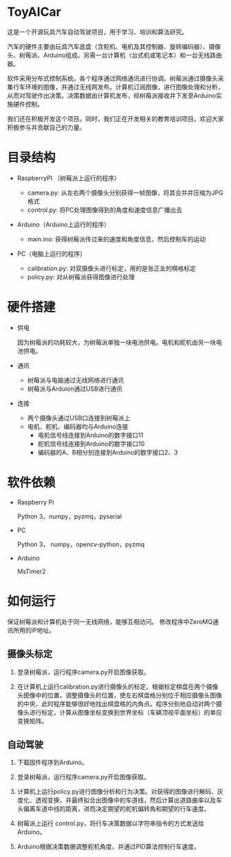ToyAICar
========

这是一个开源玩具汽车自动驾驶项目，用于学习、培训和算法研究。

汽车的硬件主要由玩具汽车底盘（含舵机、电机及其控制器、旋转编码器）、摄像头、树莓派、Arduino组成。另需一台计算机（台式机或笔记本）和一台无线路由器。

软件采用分布式控制系统。各个程序通过网络通讯进行协调。树莓派通过摄像头采集行车环境的图像，并通过无线网发布。计算机订阅图像，进行图像处理和分析，从而对驾驶作出决策。决策数据由计算机发布，经树莓派接收并下发至Arduino实施硬件控制。

我们还在积极开发这个项目。同时，我们正在开发相关的教育培训项目。欢迎大家积极参与并贡献自己的力量。

目录结构
=======

+ RaspberryPI （树莓派上运行的程序）
	- camera.py: 从左右两个摄像头分别获得一帧图像，将其合并并压缩为JPG格式
	- control.py: 将PC处理图像得到的角度和速度信息广播出去

+ Arduino（Arduino上运行的程序）
	- main.ino: 获得树莓派传过来的速度和角度信息，然后控制车的运动

+	PC（电脑上运行的程序）
	- calibration.py: 对双摄像头进行标定，用的是张正友的棋格标定
	- policy.py: 对从树莓派获得图像进行处理

硬件搭建
=======

+ 供电

	因为树莓派的功耗较大，为树莓派单独一块电池供电。电机和舵机由另一块电池供电。

+ 通讯
	- 树莓派与电脑通过无线网络进行通讯
	- 树莓派与Arduion通过USB进行通讯

+ 连接
	- 两个摄像头通过USB口连接到树莓派上
	- 电机、舵机、编码器均与Arduino连接
		- 电机信号线连接到Arduino的数字接口11
		- 舵机信号线连接到Arduino的数字接口10
		- 编码器的A、B相分别连接到Arduino的数字接口2、3

软件依赖
=======

- Raspberry Pi

	Python 3，numpy，pyzmq，pyserial

- PC

	Python 3， numpy，opencv-python，pyzmq

- Arduino

	MsTimer2

如何运行
=======

保证树莓派和计算机处于同一无线网络，能够互相访问。
修改程序中ZeroMQ通讯所用的IP地址。

摄像头标定
---------

1. 登录树莓派，运行程序camera.py开启图像获取。

2. 在计算机上运行calibration.py进行摄像头的标定。根据标定棋盘在两个摄像头图像中的位置，调整摄像头的位置，使左右棋盘格分别位于相应摄像头图像的中央，此时程序能够很好地找出棋盘格的内角点。程序分别地自动对两个摄像头进行标定，计算从图像坐标变换到世界坐标（车辆顶视平面坐标）的单应变换矩阵。

自动驾驶
-------

1. 下载固件程序到Arduino。

2. 登录树莓派，运行程序camera.py开启图像获取。

3. 计算机上运行policy.py进行图像分析和行为决策。对获得的图像进行解码、灰度化、透视变换，并最终拟合出图像中的车道线，然后计算出道路曲率以及车头偏离车道中线的距离，进而决定期望的舵机偏转角和期望的行车速度。

4. 树莓派上运行 control.py，将行车决策数据以字符串指令的方式发送给Arduino。

5. Arduino根据决策数据调整舵机角度，并通过PID算法控制行车速度。
